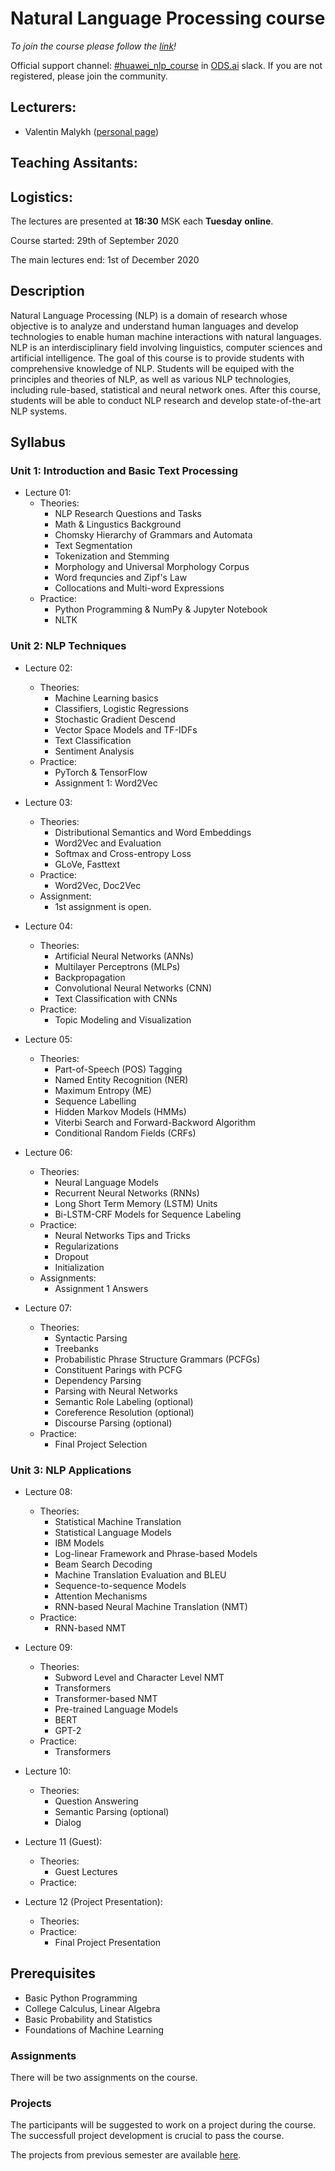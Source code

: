 # Natural Language Processing course
_To join the course please follow the [link](https://forms.gle/EjLbmRjCyH6YEqNx8)!_

Official support channel: [#huawei_nlp_course](https://opendatascience.slack.com/archives/CUGP21CKU) in [ODS.ai](https://ods.ai) slack. If you are not registered, please join the community.

## Lecturers:
* Valentin Malykh ([personal page](http://val.maly.hk))

## Teaching Assitants:


## Logistics:
The lectures are presented at **18:30** MSK each **Tuesday** **online**.

Course started: 29th of September 2020

The main lectures end: 1st of December 2020

## Description

Natural Language Processing (NLP) is a domain of research whose objective is to analyze and understand human languages and develop technologies to enable human machine interactions with natural languages.  NLP is an interdisciplinary field involving linguistics, computer sciences and artificial intelligence.  The goal of this course is to provide students with comprehensive knowledge of NLP.  Students will be equiped with the principles and theories of NLP, as well as various NLP technologies, including rule-based, statistical and neural network ones.  After this course, students will be able to conduct NLP research and develop state-of-the-art NLP systems. 

## Syllabus

### Unit 1: Introduction and Basic Text Processing

* Lecture 01:
    * Theories:
        * NLP Research Questions and Tasks
        * Math & Lingustics Background
        * Chomsky Hierarchy of Grammars and Automata
        * Text Segmentation
        * Tokenization and Stemming
        * Morphology and Universal Morphology Corpus
        * Word frequncies and Zipf's Law
        * Collocations and Multi-word Expressions
    * Practice:
        * Python Programming & NumPy & Jupyter Notebook
        * NLTK

### Unit 2: NLP Techniques

* Lecture 02:
    * Theories:
        * Machine Learning basics
        * Classifiers, Logistic Regressions
        * Stochastic Gradient Descend
        * Vector Space Models and TF-IDFs
        * Text Classification
        * Sentiment Analysis
    * Practice:
        * PyTorch & TensorFlow
        * Assignment 1: Word2Vec

* Lecture 03:
    * Theories:
        * Distributional Semantics and Word Embeddings
        * Word2Vec and Evaluation
        * Softmax and Cross-entropy Loss
        * GLoVe, Fasttext
    * Practice:
        * Word2Vec, Doc2Vec
    * Assignment:
        * 1st assignment is open.

* Lecture 04:
    * Theories:
        * Artificial Neural Networks (ANNs)
        * Multilayer Perceptrons (MLPs)
        * Backpropagation
        * Convolutional Neural Networks (CNN)
        * Text Classification with CNNs
    * Practice:
        * Topiс Modeling and Visualization

* Lecture 05:
    * Theories:
        * Part-of-Speech (POS) Tagging
        * Named Entity Recognition (NER)
        * Maximum Entropy (ME)
        * Sequence Labelling
        * Hidden Markov Models (HMMs)
        * Viterbi Search and Forward-Backword Algorithm
        * Conditional Random Fields (CRFs)


* Lecture 06:
    * Theories:
        * Neural Language Models
        * Recurrent Neural Networks (RNNs)
        * Long Short Term Memory (LSTM) Units
        * Bi-LSTM-CRF Models for Sequence Labeling
    * Practice:
        * Neural Networks Tips and Tricks
        * Regularizations
        * Dropout
        * Initialization
    * Assignments:
        * Assignment 1 Answers

* Lecture 07:
    * Theories:
        * Syntactic Parsing
        * Treebanks
        * Probabilistic Phrase Structure Grammars (PCFGs)
        * Constituent Parings with PCFG
        * Dependency Parsing
        * Parsing with Neural Networks
        * Semantic Role Labeling (optional)
        * Coreference Resolution (optional)
        * Discourse Parsing (optional)
    * Practice:
        * Final Project Selection

### Unit 3: NLP Applications

* Lecture 08:
    * Theories:
        * Statistical Machine Translation
        * Statistical Language Models
        * IBM Models
        * Log-linear Framework and Phrase-based Models
        * Beam Search Decoding
        * Machine Translation Evaluation and BLEU
        * Sequence-to-sequence Models
        * Attention Mechanisms
        * RNN-based Neural Machine Translation (NMT)
    * Practice:
        * RNN-based NMT

* Lecture 09:
    * Theories:
        * Subword Level and Character Level NMT
        * Transformers
        * Transformer-based NMT
        * Pre-trained Language Models
        * BERT
        * GPT-2
    * Practice:
        * Transformers

* Lecture 10:
    * Theories:
        * Question Answering
        * Semantic Parsing (optional)
        * Dialog

    
* Lecture 11 (Guest):
    * Theories:
        * Guest Lectures
    * Practice:
    
* Lecture 12 (Project Presentation):
    * Theories:
    * Practice:
        * Final Project Presentation

## Prerequisites

* Basic Python Programming
* College Calculus, Linear Algebra
* Basic Probability and Statistics
* Foundations of Machine Learning

### Assignments
There will be two assignments on the course.

### Projects
The participants will be suggested to work on a project during the course. The successfull project development is crucial to pass the course.

The projects from previous semester are available [here](https://github.com/huawei-university/nlp-course-projects).
